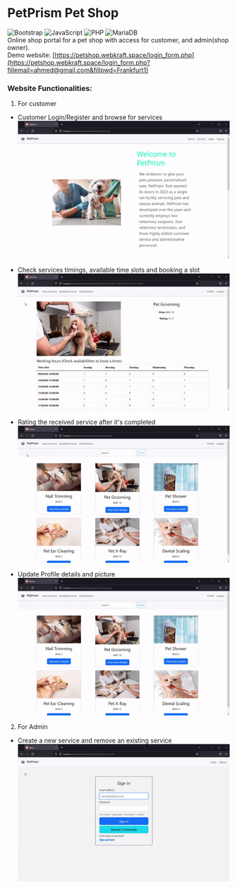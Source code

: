 # PetPrism Pet Shop 
![Bootstrap](https://img.shields.io/badge/bootstrap-%23563D7C.svg?style=for-the-badge&logo=bootstrap&logoColor=white)
![JavaScript](https://img.shields.io/badge/javascript-%23323330.svg?style=for-the-badge&logo=javascript&logoColor=%23F7DF1E)
![PHP](https://img.shields.io/badge/php-%23777BB4.svg?style=for-the-badge&logo=php&logoColor=white)
![MariaDB](https://img.shields.io/badge/MariaDB-003545?style=for-the-badge&logo=mariadb&logoColor=white)  
Online shop portal for a pet shop with access for customer, and admin(shop owner).  
Demo website: [https://petshop.webkraft.space/login_form.php](https://petshop.webkraft.space/login_form.php?fillemail=ahmed@gmail.com&fillpwd=Frankfurt1) 

### Website Functionalities:
1. For customer  
- Customer Login/Register and browse for services  
![Login/Register and browse for services GIF](./customer_signup_browsing.gif)  

- Check services timings, available time slots and booking a slot  
![Check services timings and available time slots GIF](./checking_out_different_time_slots_on_different_days_and_booking_a_slot.gif)  

- Rating the received service after it's completed  
![rating a completed service GIF](./rating_service.gif)  

- Update Profile details and picture  
![Update Profile details and picture GIF](./customer_profile_details.gif)  


2. For Admin
- Create a new service and remove an existing service  
![create service and remove service GIF](./creating_removing_Service.gif)  
